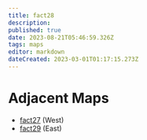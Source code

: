 ```yaml
---
title: fact28
description: 
published: true
date: 2023-08-21T05:46:59.326Z
tags: maps
editor: markdown
dateCreated: 2023-03-01T01:17:15.273Z
---
```


# Adjacent Maps
 * [fact27](/maps/fact27) (West)
 * [fact29](/maps/fact29) (East)
